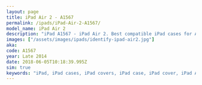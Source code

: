 ```yaml
---
layout: page
title: iPad Air 2 - A1567
permalink: /ipads/iPad-Air-2-A1567/
model_name: iPad Air 2
description: "iPad A1567 - iPad Air 2. Best compatible iPad cases for A1567"
images: ["/assets/images/ipads/identify-ipad-air2.jpg"]
aka: 
code: A1567
year: Late 2014
date: 2018-06-05T10:18:39.995Z
sim: true
keywords: "iPad, iPad cases, iPad covers, iPad case, iPad cover, iPad Air 2, iPad Air 2 case, A1567 case, A1567 cover, A1567"
---
```

